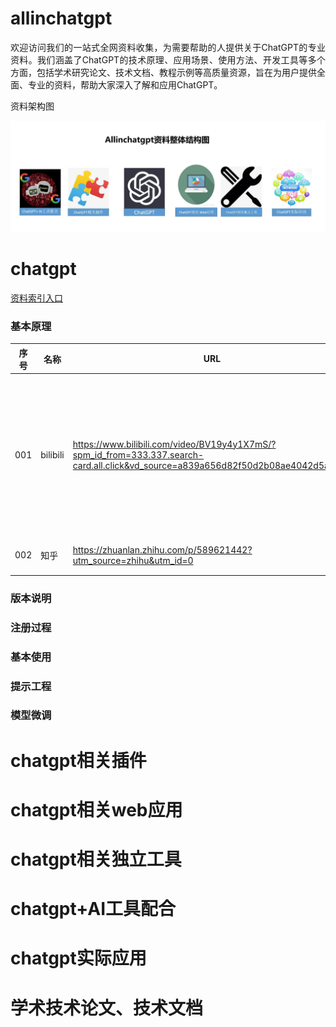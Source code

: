 # allinchatgpt
<p align="justify">
   欢迎访问我们的一站式全网资料收集，为需要帮助的人提供关于ChatGPT的专业资料。我们涵盖了ChatGPT的技术原理、应用场景、使用方法、开发工具等多个方面，包括学术研究论文、技术文档、教程示例等高质量资源，旨在为用户提供全面、专业的资料，帮助大家深入了解和应用ChatGPT。
</p>
     
<p>
资料架构图
</p>

![资料架构图](https://github.com/xiaoqdu/allinchatgpt/blob/main/framework.jpg?raw=true)

# chatgpt

[资料索引入口](./chatgpt/chatgpt.md)

### 基本原理

| 序号 | 名称 | URL | 说明 |
|-----|-----|-----|-----| 
|001 | bilibili | https://www.bilibili.com/video/BV19y4y1X7mS/?spm_id_from=333.337.search-card.all.click&vd_source=a839a656d82f50d2b08ae4042d5a0e51 |  【唐宇迪】ChatGPT保姆级使用教程，学不会来打我！底层原理全详解，绝对是ChatGPT教程中的天花板！
|002 | 知乎  |    https://zhuanlan.zhihu.com/p/589621442?utm_source=zhihu&utm_id=0 |一文读懂ChatGPT模型原理| 


### 版本说明

### 注册过程

### 基本使用

### 提示工程

### 模型微调





# chatgpt相关插件
# chatgpt相关web应用
# chatgpt相关独立工具
# chatgpt+AI工具配合
# chatgpt实际应用
# 学术技术论文、技术文档
